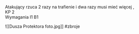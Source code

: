 Atakujący rzuca 2 razy na trafienie i dwa razy musi mieć więcej ,  
KP 2  
Wymagania I1 B1

![[Dusza Protektora foto.jpg]]
#zbroje 